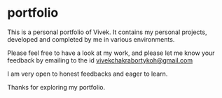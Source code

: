 # portfolio
This is a personal portfolio of Vivek. It contains my personal projects, developed and completed by me in various environments.

Please feel free to have a look at my work, and please let me know your feedback by emailing to the id vivekchakrabortykoh@gmail.com

I am very open to honest feedbacks and eager to learn.

Thanks for exploring my portfolio.

